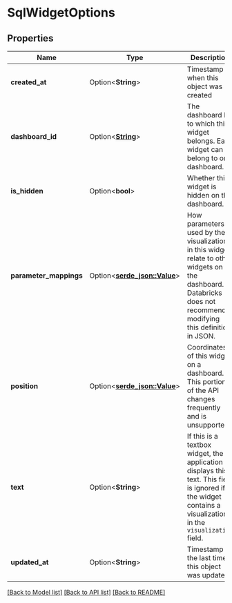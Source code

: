 # SqlWidgetOptions

## Properties

Name | Type | Description | Notes
------------ | ------------- | ------------- | -------------
**created_at** | Option<**String**> | Timestamp when this object was created | [optional]
**dashboard_id** | Option<[**String**](String.md)> | The dashboard ID to which this widget belongs. Each widget can belong to one dashboard. | [optional]
**is_hidden** | Option<**bool**> | Whether this widget is hidden on the dashboard. | [optional][default to false]
**parameter_mappings** | Option<[**serde_json::Value**](.md)> | How parameters used by the visualization in this widget relate to other widgets on the dashboard. Databricks does not recommend modifying this definition in JSON. | [optional]
**position** | Option<[**serde_json::Value**](.md)> | Coordinates of this widget on a dashboard. This portion of the API changes frequently and is unsupported. | [optional]
**text** | Option<**String**> | If this is a textbox widget, the application displays this text. This field is ignored if the widget contains a visualization in the `visualization` field. | [optional]
**updated_at** | Option<**String**> | Timestamp of the last time this object was updated. | [optional]

[[Back to Model list]](../README.md#documentation-for-models) [[Back to API list]](../README.md#documentation-for-api-endpoints) [[Back to README]](../README.md)


